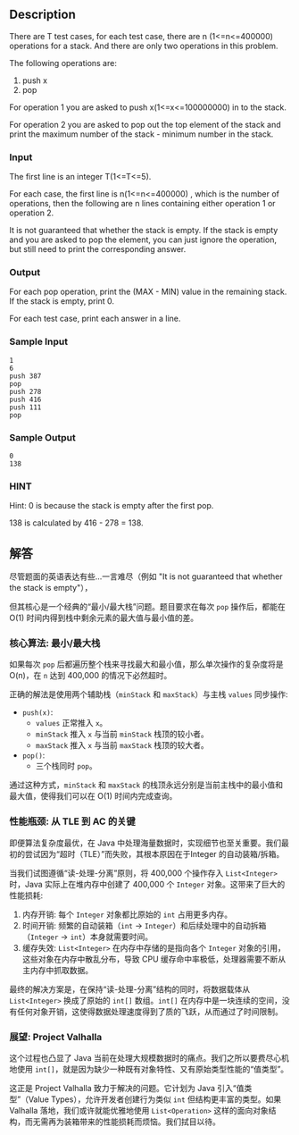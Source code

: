 ## Description

There are T test cases, for each test case, there are n (1<=n<=400000) operations for a stack. And there are only two operations in this problem.

The following operations are:

1. push x
2. pop

For operation 1 you are asked to push x(1<=x<=100000000) in to the stack.

For operation 2 you are asked to pop out the top element of the stack and print the maximum number of the stack - minimum number in the stack.

### Input

The first line is an integer T(1<=T<=5).

For each case, the first line is n(1<=n<=400000) , which is the number of operations, then the following are n lines containing either operation 1 or operation 2.

It is not guaranteed that whether the stack is empty. If the stack is empty and you are asked to pop the element, you can just ignore the operation, but still need to print the corresponding answer.

### Output

For each pop operation, print the (MAX - MIN) value in the remaining stack. If the stack is empty, print 0.

For each test case, print each answer in a line.

### Sample Input

```log
1
6
push 387
pop
push 278
push 416
push 111
pop
```

### Sample Output

```log
0
138
```

### HINT

Hint: 0 is because the stack is empty after the first pop.

138 is calculated by 416 - 278 = 138.

## 解答

尽管题面的英语表达有些...一言难尽（例如 "It is not guaranteed that whether the stack is empty"），

但其核心是一个经典的“最小/最大栈”问题。题目要求在每次 `pop` 操作后，都能在 O(1) 时间内得到栈中剩余元素的最大值与最小值的差。

### 核心算法: 最小/最大栈

如果每次 `pop` 后都遍历整个栈来寻找最大和最小值，那么单次操作的复杂度将是 O(n)，在 `n` 达到 400,000 的情况下必然超时。

正确的解法是使用两个辅助栈（`minStack` 和 `maxStack`）与主栈 `values` 同步操作: 
-  `push(x)`:
    -   `values` 正常推入 `x`。
    -   `minStack` 推入 `x` 与当前 `minStack` 栈顶的较小者。
    -   `maxStack` 推入 `x` 与当前 `maxStack` 栈顶的较大者。
-  `pop()`:
    -   三个栈同时 `pop`。

通过这种方式，`minStack` 和 `maxStack` 的栈顶永远分别是当前主栈中的最小值和最大值，使得我们可以在 O(1) 时间内完成查询。

### 性能瓶颈: 从 TLE 到 AC 的关键

即便算法复杂度最优，在 Java 中处理海量数据时，实现细节也至关重要。我们最初的尝试因为“超时（TLE）”而失败，其根本原因在于Integer 的自动装箱/拆箱。

当我们试图遵循“读-处理-分离”原则，将 400,000 个操作存入 `List<Integer>` 时，Java 实际上在堆内存中创建了 400,000 个 `Integer` 对象。这带来了巨大的性能损耗: 
1.  内存开销: 每个 `Integer` 对象都比原始的 `int` 占用更多内存。
2.  时间开销: 频繁的自动装箱（`int` -> `Integer`）和后续处理中的自动拆箱（`Integer` -> `int`）本身就需要时间。
3.  缓存失效: `List<Integer>` 在内存中存储的是指向各个 `Integer` 对象的引用，这些对象在内存中散乱分布，导致 CPU 缓存命中率极低，处理器需要不断从主内存中抓取数据。

最终的解决方案是，在保持“读-处理-分离”结构的同时，将数据载体从 `List<Integer>` 换成了原始的 `int[]` 数组。`int[]` 在内存中是一块连续的空间，没有任何对象开销，这使得数据处理速度得到了质的飞跃，从而通过了时间限制。

### 展望: Project Valhalla

这个过程也凸显了 Java 当前在处理大规模数据时的痛点。我们之所以要费尽心机地使用 `int[]`，就是因为缺少一种既有对象特性、又有原始类型性能的“值类型”。

这正是 Project Valhalla 致力于解决的问题。它计划为 Java 引入“值类型”（Value Types），允许开发者创建行为类似 `int` 但结构更丰富的类型。如果 Valhalla 落地，我们或许就能优雅地使用 `List<Operation>` 这样的面向对象结构，而无需再为装箱带来的性能损耗而烦恼。我们拭目以待。
